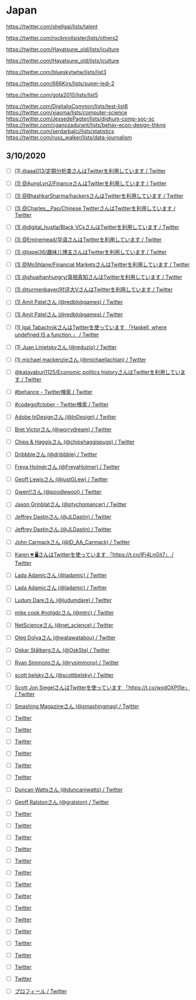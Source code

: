 # Japan
https://twitter.com/shellgai/lists/talent

https://twitter.com/rocknrollsister/lists/others2

https://twitter.com/Hayatsune_old/lists/jculture

https://twitter.com/Hayatsune_old/lists/jculture

https://twitter.com/blueskytwtw/lists/list3

https://twitter.com/666Kirs/lists/super-ledi-2

https://twitter.com/gota2010/lists/list5


https://twitter.com/DigitalisCommon/lists/test-list8
https://twitter.com/xiaoma/lists/computer-science
https://twitter.com/JessedePagter/lists/dighum-comp-soc-sc
https://twitter.com/cganozadurant/lists/behav-econ-design-thkng
https://twitter.com/serdarbalci/lists/statistics
https://twitter.com/russ_walker/lists/data-journalism










## 3/10/2020

- [ ] [(1) @aaa013/定期分析类さんはTwitterを利用しています / Twitter](https://twitter.com/i/lists/1167389640690741248)

- [ ] [(1) @AungLyn2/FinanceさんはTwitterを利用しています / Twitter](https://twitter.com/i/lists/1144090321812201473)

- [ ] [(1) @BhashkarSharma/hackersさんはTwitterを利用しています / Twitter](https://twitter.com/i/lists/70045106)

- [ ] [(1) @Charles__Pao/Chinese TwitterさんはTwitterを利用しています / Twitter](https://twitter.com/i/lists/1152755089976647680)

- [ ] [(1) @digital_hustla/Black VCsさんはTwitterを利用しています / Twitter](https://twitter.com/i/lists/860210438725746688)

- [ ] [(1) @Eminemead/华语さんはTwitterを利用しています / Twitter](https://twitter.com/i/lists/1147747486926139392)

- [ ] [(1) @lqpei36/趣味儿博主さんはTwitterを利用しています / Twitter](https://twitter.com/i/lists/1226389930823188482)

- [ ] [(1) @MoShlane/Financial MarketsさんはTwitterを利用しています / Twitter](https://twitter.com/i/lists/1229988068926476288)

- [ ] [(1) @shuaihanhungry/真相真知さんはTwitterを利用しています / Twitter](https://twitter.com/i/lists/1106844751968366594)

- [ ] [(1) @turmenbayer/时评大VさんはTwitterを利用しています / Twitter](https://twitter.com/i/lists/984585509920911360)

- [ ] [(1) Amit Patelさん (@redblobgames) / Twitter](https://twitter.com/redblobgames)

- [ ] [(1) Amit Patelさん (@redblobgames) / Twitter](https://twitter.com/redblobgames)

- [ ] [(1) Igal TabachnikさんはTwitterを使っています 「Haskell, where undefined IS a function.」 / Twitter](https://twitter.com/hmemcpy/status/1180197370262409216)

- [ ] [(1) Juan Linietskyさん (@reduzio) / Twitter](https://twitter.com/reduzio)

- [ ] [(1) michael mackenzieさん (@michaellachlan) / Twitter](https://twitter.com/michaellachlan)

- [ ] [@katayaburi1125/Economic,politics,historyさんはTwitterを利用しています / Twitter](https://twitter.com/i/lists/1197180813843894273)

- [ ] [#behance - Twitter検索 / Twitter](https://twitter.com/hashtag/behance?src=hashtag_click)

- [ ] [#codegolfctober - Twitter検索 / Twitter](https://twitter.com/hashtag/codegolfctober?src=hashtag_click)

- [ ] [Adobe InDesignさん (@InDesign) / Twitter](https://twitter.com/InDesign)

- [ ] [Bret Victorさん (@worrydream) / Twitter](https://twitter.com/worrydream)

- [ ] [Chips & Haggisさん (@chipshaggispugs) / Twitter](https://twitter.com/chipshaggispugs)

- [ ] [Dribbbleさん (@dribbble) / Twitter](https://twitter.com/dribbble)

- [ ] [Freya Holmérさん (@FreyaHolmer) / Twitter](https://twitter.com/FreyaHolmer)

- [ ] [Geoff Lewisさん (@justGLew) / Twitter](https://twitter.com/justGLew)

- [ ] [Gwen!!さん (@poodlewool) / Twitter](https://twitter.com/poodlewool)

- [ ] [Jason Grinblatさん (@ptychomancer) / Twitter](https://twitter.com/ptychomancer)

- [ ] [Jeffrey Dastinさん (@JLDastin) / Twitter](https://twitter.com/JLDastin)

- [ ] [Jeffrey Dastinさん (@JLDastin) / Twitter](https://twitter.com/JLDastin)

- [ ] [John Carmackさん (@ID_AA_Carmack) / Twitter](https://twitter.com/ID_AA_Carmack)

- [ ] [Karen 💔 🖥さんはTwitterを使っています 「https://t.co/lFj4LnGit7」 / Twitter](https://twitter.com/whoisaldeka/status/1138678402930470913/photo/1)

- [ ] [Lada Adamicさん (@ladamic) / Twitter](https://twitter.com/ladamic)

- [ ] [Lada Adamicさん (@ladamic) / Twitter](https://twitter.com/ladamic)

- [ ] [Ludum Dareさん (@ludumdare) / Twitter](https://twitter.com/ludumdare)

- [ ] [mike cook #notgdcさん (@mtrc) / Twitter](https://twitter.com/mtrc)

- [ ] [NetScienceさん (@net_science) / Twitter](https://twitter.com/net_science)

- [ ] [Oleg Dolyaさん (@watawatabou) / Twitter](https://twitter.com/watawatabou)

- [ ] [Oskar Stålbergさん (@OskSta) / Twitter](https://twitter.com/OskSta)

- [ ] [Ryan Simmonsさん (@rysimmons) / Twitter](https://twitter.com/rysimmons)

- [ ] [scott belskyさん (@scottbelsky) / Twitter](https://twitter.com/scottbelsky)

- [ ] [Scott Jon SiegelさんはTwitterを使っています 「https://t.co/wxdOXPl1le」 / Twitter](https://twitter.com/numberless/status/1067834399633199104)

- [ ] [Smashing Magazineさん (@smashingmag) / Twitter](https://twitter.com/smashingmag)

- [ ] [Twitter](https://twitter.com/nepeteaa)

- [ ] [Twitter](https://twitter.com/truffke)

- [ ] [Twitter](https://twitter.com/AconiteCo)

- [ ] [Twitter](https://twitter.com/Behance)

- [ ] [Twitter](https://twitter.com/davidlazer)

- [ ] [Twitter](https://twitter.com/duncanjwatts)

- [ ] [Duncan Wattsさん (@duncanjwatts) / Twitter](https://twitter.com/duncanjwatts)

- [ ] [Geoff Ralstonさん (@gralston) / Twitter](https://twitter.com/gralston)

- [ ] [Twitter](https://twitter.com/primalpoly)

- [ ] [Twitter](https://twitter.com/biject)

- [ ] [Twitter](https://twitter.com/biject/status/1208188564200050689/photo/1)

- [ ] [Twitter](https://twitter.com/jmj)

- [ ] [Twitter](https://twitter.com/stevenstrogatz/status/1233373281966837760)

- [ ] [Twitter](https://twitter.com/stupidwz)

- [ ] [Twitter](https://twitter.com/swissmiss)

- [ ] [Twitter](https://twitter.com/catmamgo)

- [ ] [Twitter](https://twitter.com/chenshaoju)

- [ ] [Twitter](https://twitter.com/99u)

- [ ] [Twitter](https://twitter.com/Illustrator)

- [ ] [Twitter](https://twitter.com/i/lists/7833539)

- [ ] [Twitter](https://twitter.com/i/lists/196729215)

- [ ] [Twitter](https://twitter.com/i/lists/1230298155381452801)

- [ ] [Twitter](https://twitter.com/i/lists/1212947817909501954)

- [ ] [プロフィール / Twitter](https://twitter.com/Morrison)
